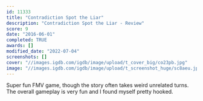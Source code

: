 ```yaml
---
id: 11333
title: "Contradiction Spot the Liar"
description: "Contradiction Spot the Liar - Review"
score: 9
date: "2016-06-01"
completed: TRUE
awards: []
modified_date: "2022-07-04"
screenshots: []
cover: "//images.igdb.com/igdb/image/upload/t_cover_big/co23pb.jpg"
image: "//images.igdb.com/igdb/image/upload/t_screenshot_huge/sc8aeu.jpg"
---
```

Super fun FMV game, though the story often takes weird unrelated turns. The overall gameplay is very fun and I found myself pretty hooked.